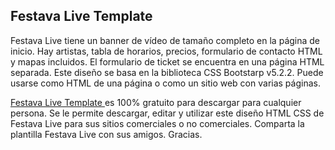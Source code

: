 <h2>
	Festava Live Template
</h2>
<p>
	Festava Live tiene un banner de vídeo de tamaño completo en la página de inicio. Hay artistas, tabla de horarios, precios, formulario de contacto HTML y mapas incluidos. El formulario de ticket se encuentra en una página HTML separada. Este diseño se basa en la biblioteca CSS Bootstarp v5.2.2. Puede usarse como HTML de una página o como un sitio web con varias páginas.
</p>
<p>
	<a href="https://templatemo.com/tm-583-festava-live" target="_blank">
		Festava Live Template
	</a>
	es 100% gratuito para descargar para cualquier persona. Se le permite descargar, editar y utilizar este diseño HTML CSS de Festava Live para sus sitios comerciales o no comerciales. Comparta la plantilla Festava Live con sus amigos. Gracias.
</p>
